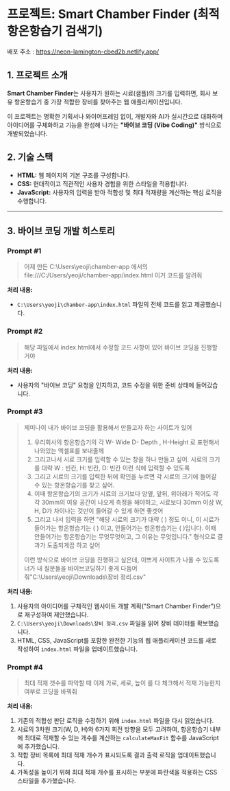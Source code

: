 # 프로젝트: Smart Chamber Finder (최적 항온항습기 검색기)

배포 주소 : https://neon-lamington-cbed2b.netlify.app/

## 1. 프로젝트 소개

**Smart Chamber Finder**는 사용자가 원하는 시료(샘플)의 크기를 입력하면, 회사 보유 항온항습기 중 가장 적합한 장비를 찾아주는 웹 애플리케이션입니다.

이 프로젝트는 명확한 기획서나 와이어프레임 없이, 개발자와 AI가 실시간으로 대화하며 아이디어를 구체화하고 기능을 완성해 나가는 **"바이브 코딩 (Vibe Coding)"** 방식으로 개발되었습니다.

## 2. 기술 스택

- **HTML:** 웹 페이지의 기본 구조를 구성합니다.
- **CSS:** 현대적이고 직관적인 사용자 경험을 위한 스타일을 적용합니다.
- **JavaScript:** 사용자의 입력을 받아 적합성 및 최대 적재량을 계산하는 핵심 로직을 수행합니다.

---

## 3. 바이브 코딩 개발 히스토리

### Prompt #1
> 어제 만든 C:\Users\yeoji\chamber-app 에서의 file:///C:/Users/yeoji/chamber-app/index.html 이거 코드를 알려줘

**처리 내용:**
- `C:\Users\yeoji\chamber-app\index.html` 파일의 전체 코드를 읽고 제공했습니다.

### Prompt #2
> 해당 파일에서 index.html에서 수정할 코드 사항이 있어 바이브 코딩을 진행할거야

**처리 내용:**
- 사용자의 "바이브 코딩" 요청을 인지하고, 코드 수정을 위한 준비 상태에 들어갔습니다.

### Prompt #3
> 제미나이 내가 바이브 코딩을 활용해서 만들고자 하는 사이트가 있어
>
> 1. 우리회사의 항온항습기의 각 W- Wide D- Depth , H-Height 로 표현해서 나와있는 엑셀표를 보내줄께
> 2. 그리고나서 시료 크기를 입력할 수 있는 창을 하나 만들고 싶어.
> 시료의 크기를 대략 W : 빈칸, H: 빈칸, D: 빈칸
> 이런 식에 입력할 수 있도록
> 3. 그리고 시료의 크기를 입력한 뒤에 확인을 누르면
> 각 시료의 크기에 들어갈 수 있는 항온항습기를 찾고 싶어.
> 4. 이때 항온항습기의 크기가 시료의 크기보다 양옆, 앞뒤, 위아래가 적어도 각각 30mm의 여유 공간이 나오게 측정을 해야하고, 시료보다 30mm 이상 W, H, D가 차이나는 것만이 들어갈 수 있게 하면 좋겟어
> 5. 그리고 나서 입력을 하면
> "해당 시료의 크기가 대략 ( ) 정도 이니, 이 시료가 들어가는 항온항습기는 ( ) 이고, 안들어가는 항온항습기는 ( )입니다. 이때 안들어가는 항온항습기는 무엇무엇이고, 그 이유는 무엇입니다." 형식으로 결과가 도출되게끔 하고 싶어
>
> 이런 방식으로 바이브 코딩을 진행하고 싶은데, 이쁘게 사이트가 나올 수 있도록 너가 내 질문들을 바이브코딩하기 좋게 다듬어줘"C:\Users\yeoji\Downloads\장비 정리.csv"

**처리 내용:**
1.  사용자의 아이디어를 구체적인 웹사이트 개발 계획("Smart Chamber Finder")으로 재구성하여 제안했습니다.
2.  `C:\Users\yeoji\Downloads\장비 정리.csv` 파일을 읽어 장비 데이터를 확보했습니다.
3.  HTML, CSS, JavaScript를 포함한 완전한 기능의 웹 애플리케이션 코드를 새로 작성하여 `index.html` 파일을 업데이트했습니다.

### Prompt #4
> 최대 적재 갯수를 파악할 때 이제 가로, 세로, 높이 를 다 체크해서 적재 가능한지 여부로 코딩을 바꿔줘

**처리 내용:**
1.  기존의 적합성 판단 로직을 수정하기 위해 `index.html` 파일을 다시 읽었습니다.
2.  시료의 3차원 크기(W, D, H)와 6가지 회전 방향을 모두 고려하여, 항온항습기 내부에 최대로 적재할 수 있는 개수를 계산하는 `calculateMaxFit` 함수를 JavaScript에 추가했습니다.
3.  적합 장비 목록에 최대 적재 개수가 표시되도록 결과 출력 로직을 업데이트했습니다.
4.  가독성을 높이기 위해 최대 적재 개수를 표시하는 부분에 파란색을 적용하는 CSS 스타일을 추가했습니다.
